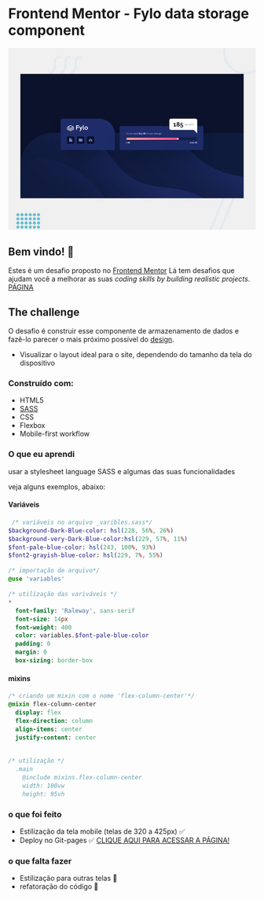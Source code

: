 # Frontend Mentor - Fylo data storage component

![Design preview for the Fylo data storage component coding challenge](./design/desktop-preview.jpg)

## Bem vindo! 👋


Estes é  um desafio proposto no [Frontend Mentor](https://www.frontendmentor.io) Lá tem desafios que ajudam você a melhorar as suas *coding skills by building realistic projects*. [PÁGINA](https://odisseu93.github.io/fylo-data-storage-component-master/)  


## The challenge

O desafio é construir esse componente de armazenamento de dados e fazê-lo parecer o mais próximo possível do <a href="https://www.imagemhost.com.br/album/rV8hV" target="_blank">design<a>.


- Visualizar o layout ideal para o site, dependendo do tamanho da tela do dispositivo


 ### Construído com:

- HTML5
- [SASS](https://sass-lang.com/documentation)
- CSS 
- Flexbox
- Mobile-first workflow

### O que eu aprendi

usar a stylesheet language SASS e algumas das suas funcionalidades

veja alguns exemplos, abaixo:

#### Variáveis 

```sass
 /* variáveis no arquivo _varibles.sass*/           
$background-Dark-Blue-color: hsl(228, 56%, 26%)
$background-very-Dark-Blue-color:hsl(229, 57%, 11%)
$font-pale-blue-color: hsl(243, 100%, 93%)  
$font2-grayish-blue-color: hsl(229, 7%, 55%)  
```

```sass
/* importação de arquivo*/            
@use 'variables'
```

```sass
/* utilização das variváveis */
*
  font-family: 'Raleway', sans-serif
  font-size: 14px
  font-weight: 400
  color: variables.$font-pale-blue-color
  padding: 0
  margin: 0
  box-sizing: border-box
```            
       
#### mixins    


```sass
/* criando um mixin com o nome 'flex-column-center'*/
@mixin flex-column-center
  display: flex
  flex-direction: column
  align-items: center
  justify-content: center            
            
```

```sass
/* utilização */
  .main
    @include mixins.flex-column-center
    width: 100vw
    height: 95vh
```
            
### o que foi feito 
- Estilização da tela mobile (telas de 320 a 425px)  ✅
- Deploy no Git-pages ✅ [CLIQUE AQUI PARA ACESSAR A PÁGINA! ](https://odisseu93.github.io/fylo-data-storage-component-master/)       

### o que falta fazer
- Estilização para outras telas 👷
- refatoração do código 👷            
